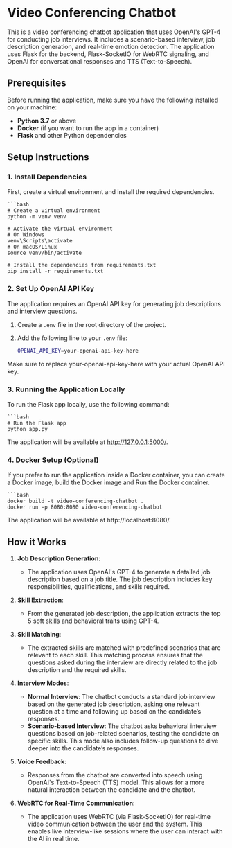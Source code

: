 # Video Conferencing Chatbot

This is a video conferencing chatbot application that uses OpenAI's GPT-4 for conducting job interviews. It includes a scenario-based interview, job description generation, and real-time emotion detection. The application uses Flask for the backend, Flask-SocketIO for WebRTC signaling, and OpenAI for conversational responses and TTS (Text-to-Speech).

## Prerequisites

Before running the application, make sure you have the following installed on your machine:

- **Python 3.7** or above
- **Docker** (if you want to run the app in a container)
- **Flask** and other Python dependencies

## Setup Instructions

### 1. Install Dependencies

First, create a virtual environment and install the required dependencies.

    ```bash
    # Create a virtual environment
    python -m venv venv

    # Activate the virtual environment
    # On Windows
    venv\Scripts\activate
    # On macOS/Linux
    source venv/bin/activate

    # Install the dependencies from requirements.txt
    pip install -r requirements.txt
    

### 2. Set Up OpenAI API Key

The application requires an OpenAI API key for generating job descriptions and interview questions.

1. Create a `.env` file in the root directory of the project.
2. Add the following line to your `.env` file:

   ```bash
   OPENAI_API_KEY=your-openai-api-key-here

Make sure to replace your-openai-api-key-here with your actual OpenAI API key.

### 3. Running the Application Locally

To run the Flask app locally, use the following command:

    ```bash
    # Run the Flask app
    python app.py

   
The application will be available at http://127.0.0.1:5000/.


### 4. Docker Setup (Optional)

If you prefer to run the application inside a Docker container, you can create a Docker image, build the Docker image and Run the Docker container. 

    ```bash
    docker build -t video-conferencing-chatbot .
    docker run -p 8080:8080 video-conferencing-chatbot
    
    
The application will be available at http://localhost:8080/.


## How it Works

1. **Job Description Generation**: 
   - The application uses OpenAI's GPT-4 to generate a detailed job description based on a job title. The job description includes key responsibilities, qualifications, and skills required.
   
2. **Skill Extraction**: 
   - From the generated job description, the application extracts the top 5 soft skills and behavioral traits using GPT-4.
   
3. **Skill Matching**: 
   - The extracted skills are matched with predefined scenarios that are relevant to each skill. This matching process ensures that the questions asked during the interview are directly related to the job description and the required skills.

4. **Interview Modes**:
   - **Normal Interview**: The chatbot conducts a standard job interview based on the generated job description, asking one relevant question at a time and following up based on the candidate’s responses.
   - **Scenario-based Interview**: The chatbot asks behavioral interview questions based on job-related scenarios, testing the candidate on specific skills. This mode also includes follow-up questions to dive deeper into the candidate’s responses.

5. **Voice Feedback**:
   - Responses from the chatbot are converted into speech using OpenAI's Text-to-Speech (TTS) model. This allows for a more natural interaction between the candidate and the chatbot.

6. **WebRTC for Real-Time Communication**:
   - The application uses WebRTC (via Flask-SocketIO) for real-time video communication between the user and the system. This enables live interview-like sessions where the user can interact with the AI in real time.
